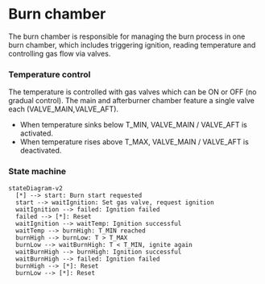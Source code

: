 # Burn chamber
The burn chamber is responsible for managing the burn process in one burn chamber, which includes triggering ignition, reading temperature and controlling gas flow via valves.

### Temperature control
The temperature is controlled with gas valves which can be ON or OFF (no gradual control). The main and afterburner chamber feature a single valve each (VALVE_MAIN,VALVE_AFT).

- When temperature sinks below T_MIN, VALVE_MAIN / VALVE_AFT is activated.
- When temperature rises above T_MAX, VALVE_MAIN / VALVE_AFT is deactivated.

### State machine
``` mermaid
stateDiagram-v2
  [*] --> start: Burn start requested
  start --> waitIgnition: Set gas valve, request ignition
  waitIgnition --> failed: Ignition failed
  failed --> [*]: Reset
  waitIgnition --> waitTemp: Ignition successful
  waitTemp --> burnHigh: T_MIN reached
  burnHigh --> burnLow: T > T_MAX
  burnLow --> waitBurnHigh: T < T_MIN, ignite again
  waitBurnHigh --> burnHigh: Ignition successful
  waitBurnHigh --> failed: Ignition failed
  burnHigh --> [*]: Reset
  burnLow --> [*]: Reset
```
